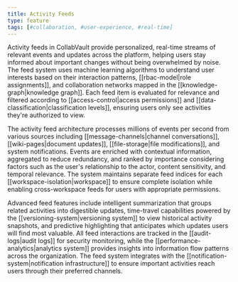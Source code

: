 ```yaml
---
title: Activity Feeds
type: feature
tags: [#collaboration, #user-experience, #real-time]
---
```


Activity feeds in CollabVault provide personalized, real-time streams of relevant events and updates across the platform, helping users stay informed about important changes without being overwhelmed by noise. The feed system uses machine learning algorithms to understand user interests based on their interaction patterns, [[rbac-model|role assignments]], and collaboration networks mapped in the [[knowledge-graph|knowledge graph]]. Each feed item is evaluated for relevance and filtered according to [[access-control|access permissions]] and [[data-classification|classification levels]], ensuring users only see activities they're authorized to view.

The activity feed architecture processes millions of events per second from various sources including [[message-channels|channel conversations]], [[wiki-pages|document updates]], [[file-storage|file modifications]], and system notifications. Events are enriched with contextual information, aggregated to reduce redundancy, and ranked by importance considering factors such as the user's relationship to the actor, content sensitivity, and temporal relevance. The system maintains separate feed indices for each [[workspace-isolation|workspace]] to ensure complete isolation while enabling cross-workspace feeds for users with appropriate permissions.

Advanced feed features include intelligent summarization that groups related activities into digestible updates, time-travel capabilities powered by the [[versioning-system|versioning system]] to view historical activity snapshots, and predictive highlighting that anticipates which updates users will find most valuable. All feed interactions are tracked in the [[audit-logs|audit logs]] for security monitoring, while the [[performance-analytics|analytics system]] provides insights into information flow patterns across the organization. The feed system integrates with the [[notification-system|notification infrastructure]] to ensure important activities reach users through their preferred channels.